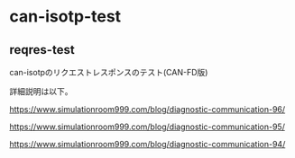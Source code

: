# can-isotp-test

## reqres-test

can-isotpのリクエストレスポンスのテスト(CAN-FD版)

詳細説明は以下。

https://www.simulationroom999.com/blog/diagnostic-communication-96/

https://www.simulationroom999.com/blog/diagnostic-communication-95/

https://www.simulationroom999.com/blog/diagnostic-communication-94/

